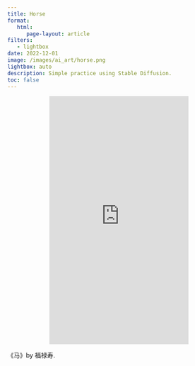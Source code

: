 ```yaml
---
title: Horse
format:
   html:
      page-layout: article
filters:
   - lightbox
date: 2022-12-01
image: /images/ai_art/horse.png
lightbox: auto
description: Simple practice using Stable Diffusion.
toc: false
---
```



<div style="display:flex; justify-content:center">
<iframe width="315" height="560"
src="https://youtube.com/embed/ttGiFQQXBeU"
title="YouTube video player" frameborder="0"
allow="accelerometer; autoplay; clipboard-write; encrypted-media;
gyroscope; picture-in-picture;
web-share"
allowfullscreen></iframe>
</div>

《马》by 福禄寿.
